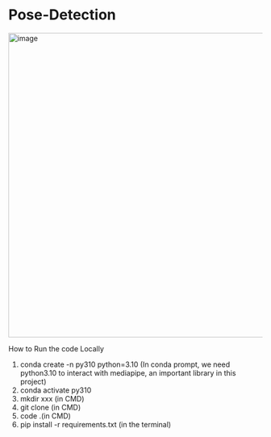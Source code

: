 # Pose-Detection
<img width="603" alt="image" src="https://github.com/user-attachments/assets/160e4e4f-befd-45b8-a664-dfd0a99dae71" />


How to Run the code Locally
1. conda create -n py310 python=3.10 (In conda prompt, we need python3.10 to interact with mediapipe, an important library in this project)
2. conda activate py310
3.  mkdir xxx (in CMD)
4.  git clone <ssh>  (in CMD)
5.  code .(in CMD)
6.  pip install -r requirements.txt (in the terminal)
